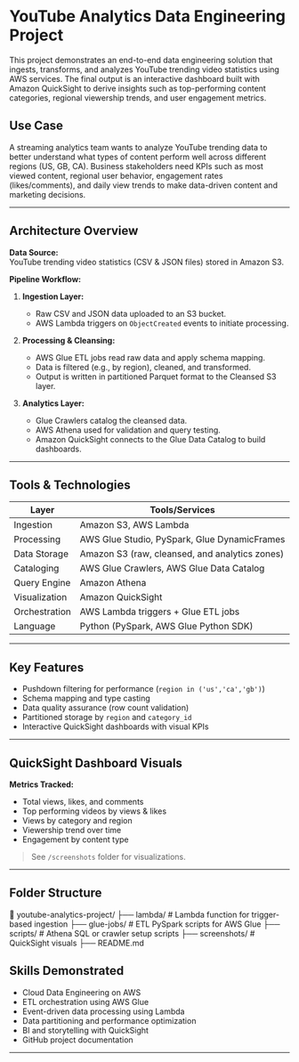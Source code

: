 
# YouTube Analytics Data Engineering Project

This project demonstrates an end-to-end data engineering solution that ingests, transforms, and analyzes YouTube trending video statistics using AWS services. The final output is an interactive dashboard built with Amazon QuickSight to derive insights such as top-performing content categories, regional viewership trends, and user engagement metrics.

## Use Case

A streaming analytics team wants to analyze YouTube trending data to better understand what types of content perform well across different regions (US, GB, CA). Business stakeholders need KPIs such as most viewed content, regional user behavior, engagement rates (likes/comments), and daily view trends to make data-driven content and marketing decisions.

---

## Architecture Overview

**Data Source:**  
YouTube trending video statistics (CSV & JSON files) stored in Amazon S3.

**Pipeline Workflow:**
1. **Ingestion Layer:**
   - Raw CSV and JSON data uploaded to an S3 bucket.
   - AWS Lambda triggers on `ObjectCreated` events to initiate processing.

2. **Processing & Cleansing:**
   - AWS Glue ETL jobs read raw data and apply schema mapping.
   - Data is filtered (e.g., by region), cleaned, and transformed.
   - Output is written in partitioned Parquet format to the Cleansed S3 layer.

3. **Analytics Layer:**
   - Glue Crawlers catalog the cleansed data.
   - AWS Athena used for validation and query testing.
   - Amazon QuickSight connects to the Glue Data Catalog to build dashboards.

---

## Tools & Technologies

| Layer           | Tools/Services                                                                 |
|----------------|----------------------------------------------------------------------------------|
| Ingestion       | Amazon S3, AWS Lambda                                                          |
| Processing      | AWS Glue Studio, PySpark, Glue DynamicFrames                                   |
| Data Storage    | Amazon S3 (raw, cleansed, and analytics zones)                                 |
| Cataloging      | AWS Glue Crawlers, AWS Glue Data Catalog                                       |
| Query Engine    | Amazon Athena                                                                  |
| Visualization   | Amazon QuickSight                                                              |
| Orchestration   | AWS Lambda triggers + Glue ETL jobs                                            |
| Language        | Python (PySpark, AWS Glue Python SDK)                                          |

---

## Key Features

- Pushdown filtering for performance (`region in ('us','ca','gb')`)
- Schema mapping and type casting
- Data quality assurance (row count validation)
- Partitioned storage by `region` and `category_id`
- Interactive QuickSight dashboards with visual KPIs

---

## QuickSight Dashboard Visuals

**Metrics Tracked:**
- Total views, likes, and comments
- Top performing videos by views & likes
- Views by category and region
- Viewership trend over time
- Engagement by content type

> See `/screenshots` folder for visualizations.

---

## Folder Structure
📁 youtube-analytics-project/ 
├── lambda/ # Lambda function for trigger-based ingestion 
├── glue-jobs/ # ETL PySpark scripts for AWS Glue
├── scripts/ # Athena SQL or crawler setup scripts 
├── screenshots/ # QuickSight visuals
├── README.md

## Skills Demonstrated

- Cloud Data Engineering on AWS
- ETL orchestration using AWS Glue
- Event-driven data processing using Lambda
- Data partitioning and performance optimization
- BI and storytelling with QuickSight
- GitHub project documentation

---

